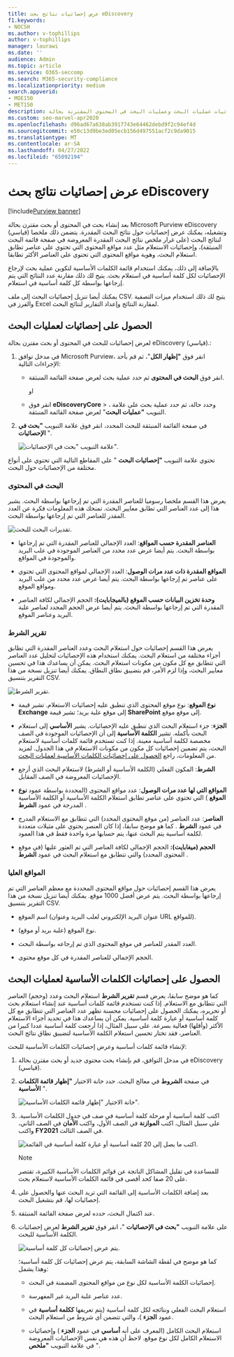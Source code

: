 ```yaml
---
title: عرض إحصائيات نتائج بحث eDiscovery
f1.keywords:
- NOCSH
ms.author: v-tophillips
author: v-tophillips
manager: laurawi
ms.date: ''
audience: Admin
ms.topic: article
ms.service: O365-seccomp
ms.search: M365-security-compliance
ms.localizationpriority: medium
search.appverid:
- MOE150
- MET150
description: تعرف على كيفية استخدام ميزة إحصائيات البحث لعرض إحصائيات عمليات البحث وعمليات البحث في المحتوى المقترنة بحالة eDiscovery (قياسي) في مدخل توافق Microsoft Purview.
ms.custom: seo-marvel-apr2020
ms.openlocfilehash: d96ad67a638ab3917743e64462debd9f2c94ef4d
ms.sourcegitcommit: e50c13d9be3ed05ecb156d497551acf2c9da9015
ms.translationtype: MT
ms.contentlocale: ar-SA
ms.lasthandoff: 04/27/2022
ms.locfileid: "65092194"
---
```

# <a name="view-statistics-for-ediscovery-search-results"></a>عرض إحصائيات نتائج بحث eDiscovery

[!include[Purview banner](../includes/purview-rebrand-banner.md)]

بعد إنشاء بحث في المحتوى أو بحث مقترن بحالة Microsoft Purview eDiscovery (قياسي) وتشغيله، يمكنك عرض إحصائيات حول نتائج البحث المقدرة. يتضمن ذلك ملخصا لنتائج البحث (على غرار ملخص نتائج البحث المقدرة المعروضة في صفحة قائمة البحث المنبثقة)، وإحصائيات الاستعلام مثل عدد مواقع المحتوى التي تحتوي على عناصر تطابق استعلام البحث، وهوية مواقع المحتوى التي تحتوي على العناصر الأكثر تطابقا.
  
بالإضافة إلى ذلك، يمكنك استخدام قائمة الكلمات الأساسية لتكوين عملية بحث لإرجاع الإحصائيات لكل كلمة أساسية في استعلام بحث. يتيح لك ذلك مقارنة عدد النتائج التي يتم إرجاعها بواسطة كل كلمة أساسية في استعلام.
  
يمكنك أيضا تنزيل إحصائيات البحث إلى ملف CSV. يتيح لك ذلك استخدام ميزات التصفية والفرز في Excel لمقارنة النتائج وإعداد التقارير لنتائج البحث.
  
## <a name="get-statistics-for-searches"></a>الحصول على إحصائيات لعمليات البحث

لعرض إحصائيات للبحث في المحتوى أو بحث مقترن بحالة eDiscovery (قياسي).:
  
1. في مدخل توافق Microsoft Purview، انقر فوق **"إظهار الكل**"، ثم قم بأحد الإجراءات التالية:

   - انقر فوق **البحث في المحتوى** ثم حدد عملية بحث لعرض صفحة القائمة المنبثقة.

     او

   - انقر فوق **eDiscoveryCore** > ، وحدد حالة، ثم حدد عملية بحث على علامة التبويب **"عمليات البحث**" لعرض صفحة القائمة المنبثقة.

2. في صفحة القائمة المنبثقة للبحث المحدد، انقر فوق علامة التبويب **"بحث في الإحصائيات** ".
  
   ![علامة التبويب "بحث في الإحصائيات".](../media/SearchStatistics1.png)

تحتوي علامة التبويب **"إحصائيات البحث** " على المقاطع التالية التي تحتوي على أنواع مختلفة من الإحصائيات حول البحث.

### <a name="search-content"></a>البحث في المحتوى

يعرض هذا القسم ملخصا رسوميا للعناصر المقدرة التي تم إرجاعها بواسطة البحث. يشير هذا إلى عدد العناصر التي تطابق معايير البحث. تمنحك هذه المعلومات فكرة عن العدد المقدر للعناصر التي تم إرجاعها بواسطة البحث.

![تقديرات البحث للبحث.](../media/SearchContentReport.png)

- **العناصر المقدرة حسب المواقع**: العدد الإجمالي للعناصر المقدرة التي تم إرجاعها بواسطة البحث. يتم أيضا عرض عدد محدد من العناصر الموجودة في علب البريد والموجودة في المواقع.

- **المواقع المقدرة ذات عدد مرات الوصول**: العدد الإجمالي لمواقع المحتوى التي تحتوي على عناصر تم إرجاعها بواسطة البحث. يتم أيضا عرض عدد محدد من علب البريد ومواقع الموقع.

- **وحدة تخزين البيانات حسب الموقع (بالميجابايت):** الحجم الإجمالي لكافة العناصر المقدرة التي تم إرجاعها بواسطة البحث. يتم أيضا عرض الحجم المحدد لعناصر علبة البريد وعناصر الموقع.

### <a name="condition-report"></a>تقرير الشرط

يعرض هذا القسم إحصائيات حول استعلام البحث وعدد العناصر المقدرة التي تطابق أجزاء مختلفة من استعلام البحث. يمكنك استخدام هذه الإحصائيات لتحليل عدد العناصر التي تتطابق مع كل مكون من مكونات استعلام البحث. يمكن أن يساعدك هذا في تحسين معايير البحث، وإذا لزم الأمر، قم بتضييق نطاق النطاق. يمكنك أيضا تنزيل نسخة من هذا التقرير بتنسيق CSV.

![تقرير الشرط.](../media/SearchContentReportNoKeywordList.png)

- **نوع الموقع**: نوع موقع المحتوى الذي تنطبق عليه إحصائيات الاستعلام. تشير قيمة **Exchange** إلى موقع علبة بريد؛ تشير قيمة **SharePoint** إلى موقع موقع.

- **الجزء**: جزء استعلام البحث الذي تنطبق عليه الإحصائيات. يشير **الأساسي** إلى استعلام البحث بأكمله. تشير **الكلمة الأساسية** إلى أن الإحصائيات الموجودة في الصف مخصصة لكلمة أساسية معينة. إذا كنت تستخدم قائمة كلمات أساسية لاستعلام البحث، يتم تضمين إحصائيات كل مكون من مكونات الاستعلام في هذا الجدول. لمزيد من المعلومات، راجع [الحصول على إحصائيات الكلمات الأساسية لعمليات البحث](#get-keyword-statistics-for-searches).

- **الشرط**: المكون الفعلي (الكلمة الأساسية أو الشرط) لاستعلام البحث الذي أرجع الإحصائيات المعروضة في الصف المقابل.

- **المواقع التي لها عدد مرات الوصول**: عدد مواقع المحتوى (المحددة بواسطة عمود **نوع الموقع** ) التي تحتوي على عناصر تطابق استعلام الكلمة الأساسية أو الكلمة الأساسية المدرجة في عمود **الشرط** .

- **العناصر**: عدد العناصر (من موقع المحتوى المحدد) التي تتطابق مع الاستعلام المدرج في عمود **الشرط** . كما هو موضح سابقا، إذا كان العنصر يحتوي على مثيلات متعددة لكلمة أساسية يتم البحث عنها، يتم حسابها مرة واحدة فقط في هذا العمود.

- **الحجم (ميغابايت):** الحجم الإجمالي لكافة العناصر التي تم العثور عليها (في موقع المحتوى المحدد) والتي تتطابق مع استعلام البحث في عمود **الشرط** .

### <a name="top-locations"></a>المواقع العليا

يعرض هذا القسم إحصائيات حول مواقع المحتوى المحددة مع معظم العناصر التي تم إرجاعها بواسطة البحث. يتم عرض أفضل 1000 موقع. يمكنك أيضا تنزيل نسخة من هذا التقرير بتنسيق CSV.

- اسم الموقع (عنوان البريد الإلكتروني لعلب البريد وعنوان URL للمواقع).

- نوع الموقع (علبة بريد أو موقع).

- العدد المقدر للعناصر في موقع المحتوى الذي تم إرجاعه بواسطة البحث.

- الحجم الإجمالي للعناصر المقدرة في كل موقع محتوى.

## <a name="get-keyword-statistics-for-searches"></a>الحصول على إحصائيات الكلمات الأساسية لعمليات البحث

كما هو موضح سابقا، يعرض قسم **تقرير الشرط** استعلام البحث وعدد (وحجم) العناصر التي تتطابق مع الاستعلام. إذا كنت تستخدم قائمة كلمات أساسية عند إنشاء استعلام بحث أو تحريره، يمكنك الحصول على إحصائيات محسنة تظهر عدد العناصر التي تتطابق مع كل كلمة أساسية أو عبارة كلمة أساسية. يمكن أن يساعدك هذا في تحديد أجزاء الاستعلام الأكثر (وأقلها) فعالية بسرعة. على سبيل المثال، إذا أرجعت كلمة أساسية عددا كبيرا من العناصر، فقد تختار تحسين استعلام الكلمة الأساسية لتضييق نطاق نتائج البحث.

لإنشاء قائمة كلمات أساسية وعرض إحصائيات الكلمات الأساسية للبحث:
  
1. في مدخل التوافق، قم بإنشاء بحث محتوى جديد أو بحث مقترن بحالة eDiscovery (قياسي).

2. في صفحة **الشروط** في معالج البحث. حدد خانة الاختيار **"إظهار قائمة الكلمات الأساسية** ".

   ![خانة الاختيار "إظهار قائمة الكلمات الأساسية".](../media/SearchKeywordsList1.png)

3. اكتب كلمة أساسية أو مرحلة كلمة أساسية في صف في جدول الكلمات الأساسية. على سبيل المثال، اكتب **الموازنة** في الصف الأول، واكتب **الأمان** في الصف الثاني، واكتب **FY2021** في الصف الثالث.

   ![اكتب ما يصل إلى 20 كلمة أساسية أو عبارة كلمة أساسية في القائمة.](../media/SearchKeywordsList2.png)

   > [!NOTE]
   > للمساعدة في تقليل المشاكل الناتجة عن قوائم الكلمات الأساسية الكبيرة، تقتصر على 20 صفا كحد أقصى في قائمة الكلمات الأساسية لاستعلام بحث.

4. بعد إضافة الكلمات الأساسية إلى القائمة التي تريد البحث عنها والحصول على إحصائيات لها، قم بتشغيل البحث.

5. عند اكتمال البحث، حدده لعرض صفحة القائمة المنبثقة.

6. على علامة التبويب **"بحث في الإحصائيات** "، انقر فوق **تقرير الشرط** لعرض إحصائيات الكلمة الأساسية للبحث.

    ![يتم عرض إحصائيات كل كلمة أساسية.](../media/SearchKeywordsList3.png)
  
    كما هو موضح في لقطة الشاشة السابقة، يتم عرض إحصائيات كل كلمة أساسية؛ وهذا يشمل:

    - إحصائيات الكلمة الأساسية لكل نوع من مواقع المحتوى المضمنة في البحث.

    - عدد عناصر علبة البريد غير المفهرسة.

    - استعلام البحث الفعلي ونتائجه لكل كلمة أساسية (يتم تعريفها **ككلمة أساسية** في عمود **الجزء** )، والتي تتضمن أي شروط من استعلام البحث.

    - استعلام البحث الكامل (المعرف على أنه **أساسي** في عمود **الجزء** ) وإحصائيات الاستعلام الكامل لكل نوع موقع. لاحظ أن هذه هي نفس الإحصائيات المعروضة في علامة التبويب **"ملخص** ".
